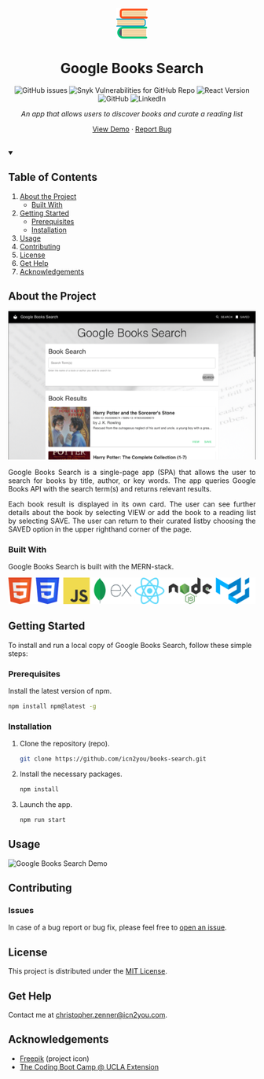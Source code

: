 <!-- PROJECT LOGO -->
<div align="center">

![Google Books Search Logo](./client/src/assets/img/books-logo.png)

# Google Books Search

![GitHub issues](https://img.shields.io/github/issues/icn2you/book-search)
![Snyk Vulnerabilities for GitHub Repo](https://img.shields.io/snyk/vulnerabilities/github/icn2you/book-search)
![React Version](https://img.shields.io/badge/react-v17.0.1-61dafb.svg)
![GitHub](https://img.shields.io/github/license/icn2you/book-search)
![LinkedIn](https://img.shields.io/badge/LinkedIn-0077b5.svg?style=flat&logo=linkedin&link=https://www.linkedin.com/in/icn2you/)

_An app that allows users to discover books and curate a reading list_

[View Demo](#usage) · [Report Bug](https://github.com/icn2you/book-search/issues)
</div>
<br>

<!-- TABLE OF CONTENTS -->
<details open="open">
<summary>

## Table of Contents

</summary>

1. [About the Project](#about-the-project)
    - [Built With](#built-with)
2. [Getting Started](#getting-started)
    - [Prerequisites](#prerequisites)
    - [Installation](#installation)
3. [Usage](#usage)
4. [Contributing](#contributing)
5. [License](#license)
6. [Get Help](#get-help)
7. [Acknowledgements](#acknowledgements)

</details>

## About the Project

<div align="center">

![Google Books Search Screenshot](./client/src/assets/img/readme-screenshot.png)

</div>

<div align="justify">

Google Books Search is a single-page app (SPA) that allows the user to search for books by title, author, or key words. The app queries Google Books API with the search term(s) and returns relevant results.

Each book result is displayed in its own card. The user can see further details about the book by selecting VIEW or add the book to a reading list by selecting SAVE. The user can return to their curated listby choosing the SAVED option in the upper righthand corner of the page.

</div>

### Built With

Google Books Search is built with the MERN-stack.

![Core Technologies](./client/src/assets/img/built-with-logos.png)

<!-- GETTING STARTED -->
## Getting Started

To install and run a local copy of Google Books Search, follow these simple steps:

### Prerequisites

<!--
Acquire an API key for Google Books at [Google APIs](https://console.developers.google.com/apis/credentials).
-->

Install the latest version of npm.

  ```sh
  npm install npm@latest -g
  ```

### Installation

1. Clone the repository (repo).

   ```sh
   git clone https://github.com/icn2you/books-search.git
   ```

2. Install the necessary packages.

   ```sh
   npm install
   ```

3. Launch the app.

   ```sh
   npm run start
   ```

<!-- USAGE EXAMPLE(S) -->
## Usage

![Google Books Search Demo](./client/src/assets/vid/google-books-search-demo-2020.12.06.gif)

<!-- CONTRIBUTING -->
## Contributing

### Issues

In case of a bug report or bug fix, please feel free to [open an issue](https://github.com/icn2you/book-search/issues).

<!-- LICENSE -->
## License

This project is distributed under the [MIT License](https://github.com/icn2you/book-search/blob/master/LICENSE).

<!-- GET HELP -->
## Get Help

Contact me at [christopher.zenner@icn2you.com](mailto:christopher.zenner@icn2you.com).

<!-- ACKNOWLEDGEMENTS -->
## Acknowledgements

- [Freepik](https://www.flaticon.com/authors/freepik) (project icon)
- [The Coding Boot Camp @ UCLA Extension](https://bootcamp.uclaextension.edu/coding/)
